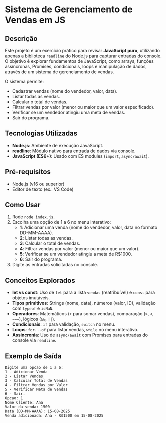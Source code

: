 # Sistema de Gerenciamento de Vendas em JS

## Descrição
Este projeto é um exercício prático para revisar **JavaScript puro**, utilizando apenas a biblioteca `readline` do Node.js para capturar entradas do console. O objetivo é explorar fundamentos de JavaScript, como arrays, funções assíncronas, Promises, condicionais, loops e manipulação de dados, através de um sistema de gerenciamento de vendas.

O sistema permite:
- Cadastrar vendas (nome do vendedor, valor, data).
- Listar todas as vendas.
- Calcular o total de vendas.
- Filtrar vendas por valor (menor ou maior que um valor especificado).
- Verificar se um vendedor atingiu uma meta de vendas.
- Sair do programa.

## Tecnologias Utilizadas
- **Node.js**: Ambiente de execução JavaScript.
- **readline**: Módulo nativo para entrada de dados via console.
- **JavaScript (ES6+)**: Usado com ES modules (`import`, `async/await`).


## Pré-requisitos
- Node.js (v16 ou superior)
- Editor de texto (ex.: VS Code)


## Como Usar
1. Rode `node index.js`.
2. Escolha uma opção de 1 a 6 no menu interativo:
    - **1**: Adicionar uma venda (nome do vendedor, valor, data no formato DD-MM-AAAA).
    - **2**: Listar todas as vendas.
    - **3**: Calcular o total de vendas.
    - **4**: Filtrar vendas por valor (menor ou maior que um valor).
    - **5**: Verificar se um vendedor atingiu a meta de R$1000.
    - **6**: Sair do programa.
3. Digite as entradas solicitadas no console.

## Conceitos Explorados
- **let vs const**: Uso de `let` para a lista `vendas` (reatribuível) e `const` para objetos imutáveis.
- **Tipos primitivos**: Strings (nome, data), números (valor, ID), validação com `typeof` e `isNaN`.
- **Operadores**: Matemáticos (`+` para somar vendas), comparação (`>`, `<`, `===`), lógicos (`&&`, `||`).
- **Condicionais**: `if` para validação, `switch` no menu.
- **Loops**: `for...of` para listar vendas, `while` no menu interativo.
- **Assincronia**: Uso de `async/await` com Promises para entradas do console via `readline`.

## Exemplo de Saída
```
Digite uma opcao de 1 a 6:
1 - Adicionar Venda
2 - Listar Vendas
3 - Calcular Total de Vendas
4 - Filtrar Vendas por Valor
5 - Verificar Meta de Vendas
6 - Sair.
Opcao: 1
Nome Cliente: Ana
Valor da venda: 1500
Data (DD-MM-AAAA): 15-08-2025
Venda adicionada: Ana - R$1500 em 15-08-2025
```
